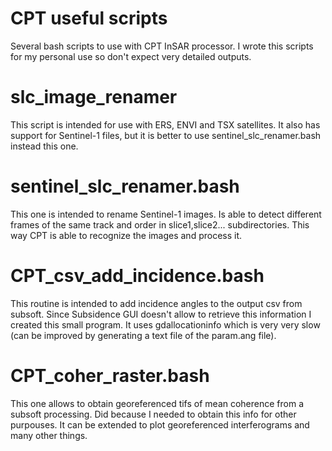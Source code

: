 # CPT useful scripts
Several bash scripts to use with CPT InSAR processor. I wrote this scripts for my personal use so don't expect very detailed outputs.

# slc_image_renamer
This script is intended for use with ERS, ENVI and TSX satellites. It also has support for Sentinel-1 files, but it is better to use sentinel_slc_renamer.bash instead this one.

# sentinel_slc_renamer.bash
This one is intended to rename Sentinel-1 images. Is able to detect different frames of the same track and order in slice1,slice2... subdirectories. This way CPT is able to recognize the images and process it.

# CPT_csv_add_incidence.bash
This routine is intended to add incidence angles to the output csv from subsoft. Since Subsidence GUI doesn't allow to retrieve this information I created this small program. It uses gdallocationinfo which is very very slow (can be improved by generating a text file of the param.ang file).

# CPT_coher_raster.bash
This one allows to obtain georeferenced tifs of mean coherence from a subsoft processing. Did because I needed to obtain this info for other purpouses. It can be extended to plot georeferenced interferograms and many other things.
